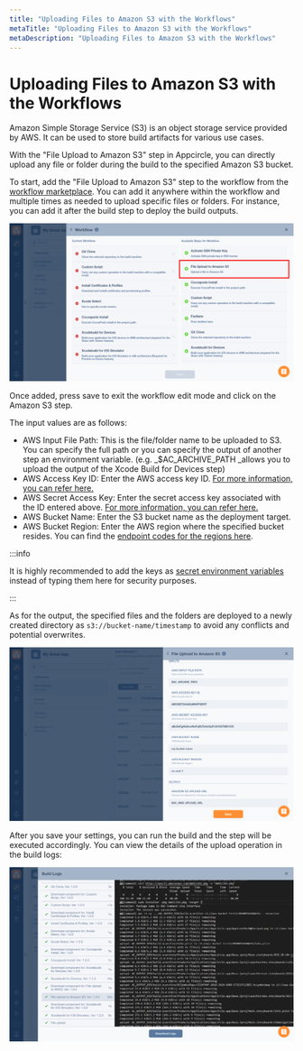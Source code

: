 ```yaml
---
title: "Uploading Files to Amazon S3 with the Workflows"
metaTitle: "Uploading Files to Amazon S3 with the Workflows"
metaDescription: "Uploading Files to Amazon S3 with the Workflows"
---
```

# Uploading Files to Amazon S3 with the Workflows

Amazon Simple Storage Service (S3) is an object storage service provided by AWS. It can be used to store build artifacts for various use cases.

With the "File Upload to Amazon S3" step in Appcircle, you can directly upload any file or folder during the build to the specified Amazon S3 bucket.

To start, add the "File Upload to Amazon S3" step to the workflow from the [workflow marketplace](../workflows/why-to-use-workflows.md#workflow-marketplace). You can add it anywhere within the workflow and multiple times as needed to upload specific files or folders. For instance, you can add it after the build step to deploy the build outputs.

![](<../assets/image (81).png>)



Once added, press save to exit the workflow edit mode and click on the Amazon S3 step.

The input values are as follows:

* AWS Input File Path: This is the file/folder name to be uploaded to S3. You can specify the full path or you can specify the output of another step an environment variable. (e.g. _$AC\_ARCHIVE\_PATH _allows you to upload the output of the Xcode Build for Devices step)
* AWS Access Key ID: Enter the AWS access key ID. [For more information, you can refer here.](https://docs.aws.amazon.com/general/latest/gr/aws-sec-cred-types.html#access-keys-and-secret-access-keys)
* AWS Secret Access Key: Enter the secret access key associated with the ID entered above. [For more information, you can refer here.](https://docs.aws.amazon.com/general/latest/gr/aws-sec-cred-types.html#access-keys-and-secret-access-keys)
* AWS Bucket Name: Enter the S3 bucket name as the deployment target.
* AWS Bucket Region: Enter the AWS region where the specified bucket resides. You can find the [endpoint codes for the regions here](https://docs.aws.amazon.com/general/latest/gr/rande.html#regional-endpoints).

:::info


It is highly recommended to add the keys as [secret environment variables](../environment-variables/managing-variables.md) instead of typing them here for security purposes.

:::

As for the output, the specified files and the folders are deployed to a newly created directory as `s3://bucket-name/timestamp`  to avoid any conflicts and potential overwrites.

![](<../assets/image (82).png>)



After you save your settings, you can run the build and the step will be executed accordingly. You can view the details of the upload operation in the build logs:

![](<../assets/image (83).png>)
